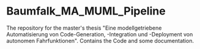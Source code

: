 # Baumfalk_MA_MUML_Pipeline
The repository for the master's thesis "Eine modellgetriebene Automatisierung von Code-Generation, -Integration und -Deployment von autonomen Fahrfunktionen". Contains the Code and some documentation.
